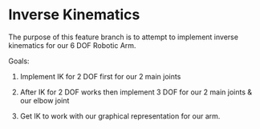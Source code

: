 # Inverse Kinematics

The purpose of this feature branch is to attempt to implement inverse kinematics for our 6 DOF Robotic Arm.

Goals:

1. Implement IK for 2 DOF first for our 2 main joints

2. After IK for 2 DOF works then implement 3 DOF for our 2 main joints & our elbow joint

3. Get IK to work with our graphical representation for our arm.
